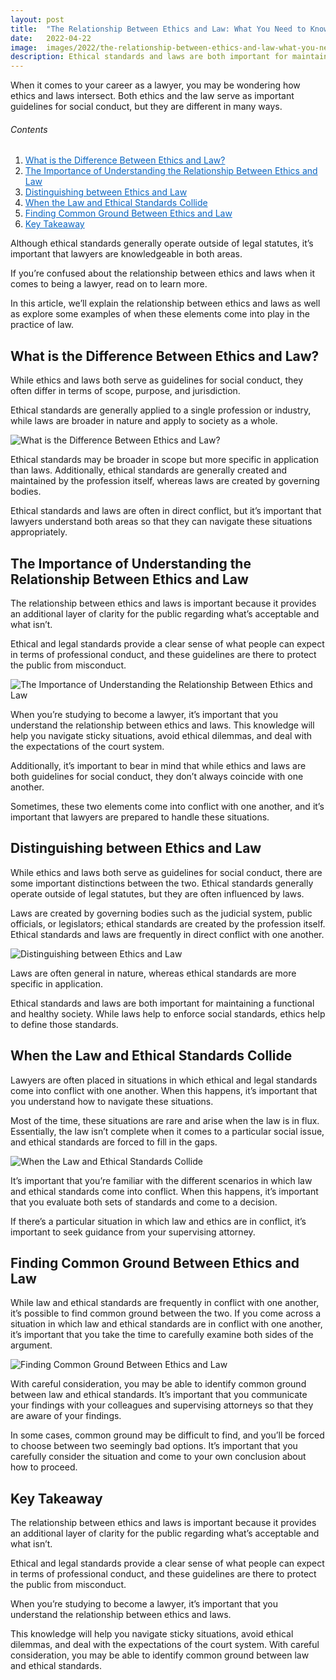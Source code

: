 ```yaml
---
layout: post
title:  "The Relationship Between Ethics and Law: What You Need to Know"
date:   2022-04-22
image:  images/2022/the-relationship-between-ethics-and-law-what-you-need-to-know.jpg
description: Ethical standards and laws are both important for maintaining a functional and healthy society.
---
```



When it comes to your career as a lawyer, you may be wondering how ethics and laws intersect. Both ethics and the law serve as important guidelines for social conduct, but they are different in many ways.

<h6>Contents</h6>

<ol>
  <li><a href="#go1" style="color: #0A66C2"> What is the Difference Between Ethics and Law? </a></li>
  <li><a href="#go2" style="color: #0A66C2"> The Importance of Understanding the Relationship Between Ethics and Law </a></li>
  <li><a href="#go3" style="color: #0A66C2"> Distinguishing between Ethics and Law </a></li>
  <li><a href="#go4" style="color: #0A66C2"> When the Law and Ethical Standards Collide </a></li>
  <li><a href="#go5" style="color: #0A66C2"> Finding Common Ground Between Ethics and Law </a></li>
  <li><a href="#go6" style="color: #0A66C2"> Key Takeaway </a></li>
</ol> 

Although ethical standards generally operate outside of legal statutes, it’s important that lawyers are knowledgeable in both areas.

If you’re confused about the relationship between ethics and laws when it comes to being a lawyer, read on to learn more.

In this article, we’ll explain the relationship between ethics and laws as well as explore some examples of when these elements come into play in the practice of law.

<a id="go1"> </a>
## What is the Difference Between Ethics and Law?

While ethics and laws both serve as guidelines for social conduct, they often differ in terms of scope, purpose, and jurisdiction.

Ethical standards are generally applied to a single profession or industry, while laws are broader in nature and apply to society as a whole.

![What is the Difference Between Ethics and Law?](/images/2022/04/22/what-is-the-difference-between-ethics-and-law.jpg)

Ethical standards may be broader in scope but more specific in application than laws. Additionally, ethical standards are generally created and maintained by the profession itself, whereas laws are created by governing bodies.

Ethical standards and laws are often in direct conflict, but it’s important that lawyers understand both areas so that they can navigate these situations appropriately.

<a id="go2"> </a>
## The Importance of Understanding the Relationship Between Ethics and Law

The relationship between ethics and laws is important because it provides an additional layer of clarity for the public regarding what’s acceptable and what isn’t.

Ethical and legal standards provide a clear sense of what people can expect in terms of professional conduct, and these guidelines are there to protect the public from misconduct.

![The Importance of Understanding the Relationship Between Ethics and Law](/images/2022/04/22/the-importance-of-understanding-the-relationship-between-ethics-and-law.jpg)

When you’re studying to become a lawyer, it’s important that you understand the relationship between ethics and laws. This knowledge will help you navigate sticky situations, avoid ethical dilemmas, and deal with the expectations of the court system.

Additionally, it’s important to bear in mind that while ethics and laws are both guidelines for social conduct, they don’t always coincide with one another.

Sometimes, these two elements come into conflict with one another, and it’s important that lawyers are prepared to handle these situations.

<a id="go3"> </a>
## Distinguishing between Ethics and Law

While ethics and laws both serve as guidelines for social conduct, there are some important distinctions between the two. Ethical standards generally operate outside of legal statutes, but they are often influenced by laws.

Laws are created by governing bodies such as the judicial system, public officials, or legislators; ethical standards are created by the profession itself. Ethical standards and laws are frequently in direct conflict with one another.

![Distinguishing between Ethics and Law](/images/2022/04/22/distinguishing-between-ethics-and-law.jpg)

Laws are often general in nature, whereas ethical standards are more specific in application.

Ethical standards and laws are both important for maintaining a functional and healthy society. While laws help to enforce social standards, ethics help to define those standards.

<a id="go4"> </a>
## When the Law and Ethical Standards Collide

Lawyers are often placed in situations in which ethical and legal standards come into conflict with one another. When this happens, it’s important that you understand how to navigate these situations.

Most of the time, these situations are rare and arise when the law is in flux. Essentially, the law isn’t complete when it comes to a particular social issue, and ethical standards are forced to fill in the gaps.

![When the Law and Ethical Standards Collide](/images/2022/04/22/when-the-law-and-ethical-standards-collide.jpg)

It’s important that you’re familiar with the different scenarios in which law and ethical standards come into conflict. When this happens, it’s important that you evaluate both sets of standards and come to a decision.

If there’s a particular situation in which law and ethics are in conflict, it’s important to seek guidance from your supervising attorney.

<a id="go5"> </a>
## Finding Common Ground Between Ethics and Law

While law and ethical standards are frequently in conflict with one another, it’s possible to find common ground between the two. If you come across a situation in which law and ethical standards are in conflict with one another, it’s important that you take the time to carefully examine both sides of the argument.

![Finding Common Ground Between Ethics and Law](/images/2022/04/22/finding-common-ground-between-ethics-and-law.jpg)

With careful consideration, you may be able to identify common ground between law and ethical standards. It’s important that you communicate your findings with your colleagues and supervising attorneys so that they are aware of your findings.

In some cases, common ground may be difficult to find, and you’ll be forced to choose between two seemingly bad options. It’s important that you carefully consider the situation and come to your own conclusion about how to proceed.

<a id="go6"> </a>
## Key Takeaway

The relationship between ethics and laws is important because it provides an additional layer of clarity for the public regarding what’s acceptable and what isn’t.

Ethical and legal standards provide a clear sense of what people can expect in terms of professional conduct, and these guidelines are there to protect the public from misconduct.

When you’re studying to become a lawyer, it’s important that you understand the relationship between ethics and laws.

This knowledge will help you navigate sticky situations, avoid ethical dilemmas, and deal with the expectations of the court system. With careful consideration, you may be able to identify common ground between law and ethical standards.
